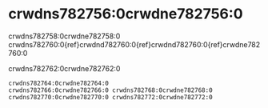 # crwdns782756:0crwdne782756:0

crwdns782758:0crwdne782758:0 crwdns782760:0{ref}crwdnd782760:0{ref}crwdnd782760:0{ref}crwdne782760:0

crwdns782762:0crwdne782762:0

```{figure} ../figures/road-to-reproducibility.jpg
crwdns782764:0crwdne782764:0
crwdns782766:0crwdne782766:0 crwdns782768:0crwdne782768:0 crwdns782770:0crwdne782770:0 crwdns782772:0crwdne782772:0
```
